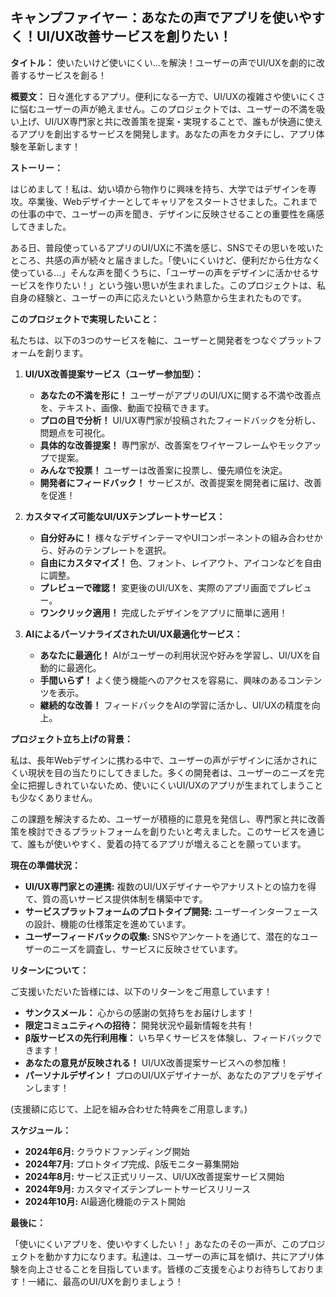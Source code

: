 ## キャンプファイヤー：あなたの声でアプリを使いやすく！UI/UX改善サービスを創りたい！

**タイトル：** 使いたいけど使いにくい…を解決！ユーザーの声でUI/UXを劇的に改善するサービスを創る！

**概要文：** 日々進化するアプリ。便利になる一方で、UI/UXの複雑さや使いにくさに悩むユーザーの声が絶えません。このプロジェクトでは、ユーザーの不満を吸い上げ、UI/UX専門家と共に改善策を提案・実現することで、誰もが快適に使えるアプリを創出するサービスを開発します。あなたの声をカタチにし、アプリ体験を革新します！

**ストーリー：**

はじめまして！私は、幼い頃から物作りに興味を持ち、大学ではデザインを専攻。卒業後、Webデザイナーとしてキャリアをスタートさせました。これまでの仕事の中で、ユーザーの声を聞き、デザインに反映させることの重要性を痛感してきました。

ある日、普段使っているアプリのUI/UXに不満を感じ、SNSでその思いを呟いたところ、共感の声が続々と届きました。「使いにくいけど、便利だから仕方なく使っている…」そんな声を聞くうちに、「ユーザーの声をデザインに活かせるサービスを作りたい！」という強い思いが生まれました。このプロジェクトは、私自身の経験と、ユーザーの声に応えたいという熱意から生まれたものです。

**このプロジェクトで実現したいこと：**

私たちは、以下の3つのサービスを軸に、ユーザーと開発者をつなぐプラットフォームを創ります。

1.  **UI/UX改善提案サービス（ユーザー参加型）：**

    *   **あなたの不満を形に！** ユーザーがアプリのUI/UXに関する不満や改善点を、テキスト、画像、動画で投稿できます。
    *   **プロの目で分析！** UI/UX専門家が投稿されたフィードバックを分析し、問題点を可視化。
    *   **具体的な改善提案！** 専門家が、改善案をワイヤーフレームやモックアップで提案。
    *   **みんなで投票！** ユーザーは改善案に投票し、優先順位を決定。
    *   **開発者にフィードバック！** サービスが、改善提案を開発者に届け、改善を促進！

2.  **カスタマイズ可能なUI/UXテンプレートサービス：**

    *   **自分好みに！** 様々なデザインテーマやUIコンポーネントの組み合わせから、好みのテンプレートを選択。
    *   **自由にカスタマイズ！** 色、フォント、レイアウト、アイコンなどを自由に調整。
    *   **プレビューで確認！** 変更後のUI/UXを、実際のアプリ画面でプレビュー。
    *   **ワンクリック適用！** 完成したデザインをアプリに簡単に適用！

3.  **AIによるパーソナライズされたUI/UX最適化サービス：**

    *   **あなたに最適化！** AIがユーザーの利用状況や好みを学習し、UI/UXを自動的に最適化。
    *   **手間いらず！** よく使う機能へのアクセスを容易に、興味のあるコンテンツを表示。
    *   **継続的な改善！** フィードバックをAIの学習に活かし、UI/UXの精度を向上。

**プロジェクト立ち上げの背景：**

私は、長年Webデザインに携わる中で、ユーザーの声がデザインに活かされにくい現状を目の当たりにしてきました。多くの開発者は、ユーザーのニーズを完全に把握しきれていないため、使いにくいUI/UXのアプリが生まれてしまうことも少なくありません。

この課題を解決するため、ユーザーが積極的に意見を発信し、専門家と共に改善策を検討できるプラットフォームを創りたいと考えました。このサービスを通じて、誰もが使いやすく、愛着の持てるアプリが増えることを願っています。

**現在の準備状況：**

*   **UI/UX専門家との連携:** 複数のUI/UXデザイナーやアナリストとの協力を得て、質の高いサービス提供体制を構築中です。
*   **サービスプラットフォームのプロトタイプ開発:** ユーザーインターフェースの設計、機能の仕様策定を進めています。
*   **ユーザーフィードバックの収集:** SNSやアンケートを通じて、潜在的なユーザーのニーズを調査し、サービスに反映させています。

**リターンについて：**

ご支援いただいた皆様には、以下のリターンをご用意しています！

*   **サンクスメール：** 心からの感謝の気持ちをお届けします！
*   **限定コミュニティへの招待：** 開発状況や最新情報を共有！
*   **β版サービスの先行利用権：** いち早くサービスを体験し、フィードバックできます！
*   **あなたの意見が反映される！** UI/UX改善提案サービスへの参加権！
*   **パーソナルデザイン！** プロのUI/UXデザイナーが、あなたのアプリをデザインします！

(支援額に応じて、上記を組み合わせた特典をご用意します。)

**スケジュール：**

*   **2024年6月:** クラウドファンディング開始
*   **2024年7月:** プロトタイプ完成、β版モニター募集開始
*   **2024年8月:** サービス正式リリース、UI/UX改善提案サービス開始
*   **2024年9月:** カスタマイズテンプレートサービスリリース
*   **2024年10月:** AI最適化機能のテスト開始

**最後に：**

「使いにくいアプリを、使いやすくしたい！」あなたのその一声が、このプロジェクトを動かす力になります。私達は、ユーザーの声に耳を傾け、共にアプリ体験を向上させることを目指しています。皆様のご支援を心よりお待ちしております！一緒に、最高のUI/UXを創りましょう！